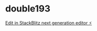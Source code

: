# double193

[Edit in StackBlitz next generation editor ⚡️](https://stackblitz.com/~/github.com/kvartiil/double193)